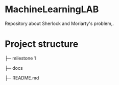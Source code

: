 # MachineLearningLAB
Repository about Sherlock and Moriarty's problem,.

# Project structure
├─ milestone 1

├─ docs

├─ README.md

